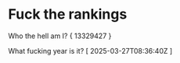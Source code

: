 # Fuck the rankings

Who the hell am I?
{ 13329427 }

What fucking year is it?
[ 2025-03-27T08:36:40Z ]
